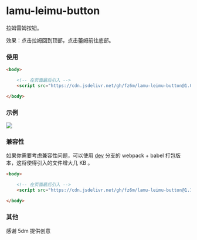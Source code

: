 # lamu-leimu-button

拉姆雷姆按钮。

效果：点击拉姆回到顶部，点击蕾姆前往底部。

### 使用

```html
<body>

    <!-- 在页面最后引入 -->
    <script src="https://cdn.jsdelivr.net/gh/fz6m/lamu-leimu-button@1.0/dist/lamu-leimu.min.js"></script>

</body>
```

### 示例
![](https://cdn.jsdelivr.net/gh/fz6m/Private-picgo@moe/img/20200910183428.png)

### 兼容性
如果你需要考虑兼容性问题，可以使用 [dev](https://github.com/fz6m/lamu-leimu-button/tree/dev) 分支的 webpack + babel 打包版本，这将使得引入的文件增大几 KB 。

```html
<body>

    <!-- 在页面最后引入 -->
    <script src="https://cdn.jsdelivr.net/gh/fz6m/lamu-leimu-button@1.1/dist/lamu-leimu-button.js"></script>

</body>
```

### 其他
感谢 5dm 提供创意
